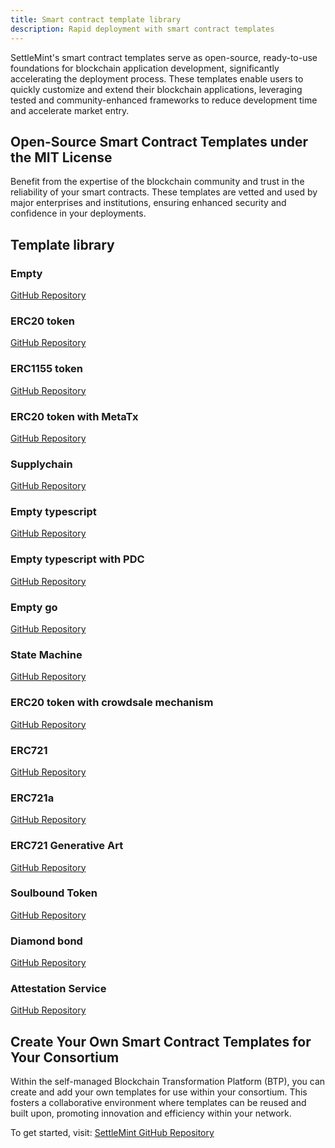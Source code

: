 ```yaml
---
title: Smart contract template library
description: Rapid deployment with smart contract templates
---
```


SettleMint's smart contract templates serve as open-source, ready-to-use foundations for blockchain application development, significantly accelerating the deployment process. These templates enable users to quickly customize and extend their blockchain applications, leveraging tested and community-enhanced frameworks to reduce development time and accelerate market entry.

## Open-Source Smart Contract Templates under the MIT License

Benefit from the expertise of the blockchain community and trust in the reliability of your smart contracts. These templates are vetted and used by major enterprises and institutions, ensuring enhanced security and confidence in your deployments.

## Template library

### Empty

[GitHub Repository](https://github.com/settlemint/solidity-empty)

### ERC20 token

[GitHub Repository](https://github.com/settlemint/solidity-token-erc20)

### ERC1155 token

[GitHub Repository](https://github.com/settlemint/solidity-token-erc1155)

### ERC20 token with MetaTx

[GitHub Repository](https://github.com/settlemint/solidity-token-erc20-metatx)

### Supplychain

[GitHub Repository](https://github.com/settlemint/solidity-supplychain)

### Empty typescript

[GitHub Repository](https://github.com/settlemint/chaincode-ts-empty)

### Empty typescript with PDC

[GitHub Repository](https://github.com/settlemint/chaincode-ts-empty-pdc)

### Empty go

[GitHub Repository](https://github.com/settlemint/chaincode-go-empty)

### State Machine

[GitHub Repository](https://github.com/settlemint/solidity-statemachine)

### ERC20 token with crowdsale mechanism

[GitHub Repository](https://github.com/settlemint/solidity-token-erc20-crowdsale)

### ERC721

[GitHub Repository](https://github.com/settlemint/solidity-token-erc721)

### ERC721a

[GitHub Repository](https://github.com/settlemint/solidity-token-erc721a)

### ERC721 Generative Art

[GitHub Repository](https://github.com/settlemint/solidity-token-erc721-generative-art)

### Soulbound Token

[GitHub Repository](https://github.com/**settlemint**/solidity-token-soulbound)

### Diamond bond

[GitHub Repository](https://github.com/settlemint/solidity-diamond-bond)

### Attestation Service

[GitHub Repository](https://github.com/settlemint/solidity-attestation-service)

## Create Your Own Smart Contract Templates for Your Consortium

Within the self-managed Blockchain Transformation Platform (BTP), you can create and add your own templates for use within your consortium. This fosters a collaborative environment where templates can be reused and built upon, promoting innovation and efficiency within your network.

To get started, visit: [SettleMint GitHub Repository](https://github.com/settlemint/solidity-empty)
